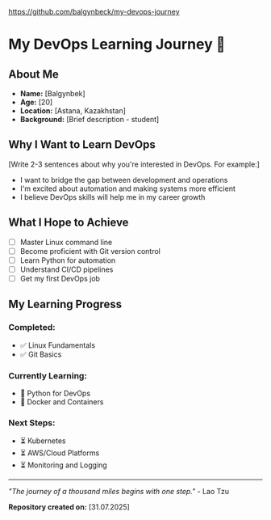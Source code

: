 https://github.com/balgynbeck/my-devops-journey

# My DevOps Learning Journey 🚀

## About Me
- **Name:** [Balgynbek]
- **Age:** [20]
- **Location:** [Astana, Kazakhstan]
- **Background:** [Brief description - student]

## Why I Want to Learn DevOps

[Write 2-3 sentences about why you're interested in DevOps. For example:]
- I want to bridge the gap between development and operations
- I'm excited about automation and making systems more efficient
- I believe DevOps skills will help me in my career growth



## What I Hope to Achieve

- [ ] Master Linux command line
- [ ] Become proficient with Git version control
- [ ] Learn Python for automation
- [ ] Understand CI/CD pipelines
- [ ] Get my first DevOps job

## My Learning Progress

### Completed:
- ✅ Linux Fundamentals
- ✅ Git Basics

### Currently Learning:
- 🔄 Python for DevOps
- 🔄 Docker and Containers

### Next Steps:
- ⏳ Kubernetes
- ⏳ AWS/Cloud Platforms
- ⏳ Monitoring and Logging

---

*"The journey of a thousand miles begins with one step."* - Lao Tzu

**Repository created on:** [31.07.2025]
